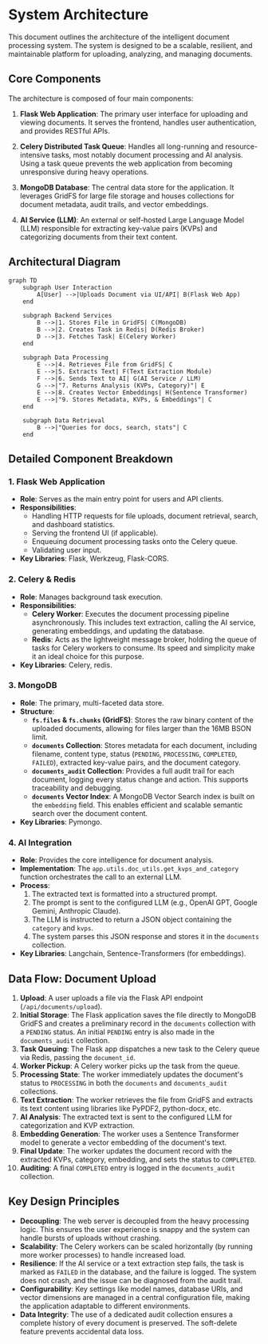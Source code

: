 # System Architecture

This document outlines the architecture of the intelligent document processing system. The system is designed to be a scalable, resilient, and maintainable platform for uploading, analyzing, and managing documents.

## Core Components

The architecture is composed of four main components:

1.  **Flask Web Application**: The primary user interface for uploading and viewing documents. It serves the frontend, handles user authentication, and provides RESTful APIs.

2.  **Celery Distributed Task Queue**: Handles all long-running and resource-intensive tasks, most notably document processing and AI analysis. Using a task queue prevents the web application from becoming unresponsive during heavy operations.

3.  **MongoDB Database**: The central data store for the application. It leverages GridFS for large file storage and houses collections for document metadata, audit trails, and vector embeddings.

4.  **AI Service (LLM)**: An external or self-hosted Large Language Model (LLM) responsible for extracting key-value pairs (KVPs) and categorizing documents from their text content.

## Architectural Diagram

```mermaid
graph TD
    subgraph User Interaction
        A[User] -->|Uploads Document via UI/API| B(Flask Web App)
    end

    subgraph Backend Services
        B -->|1. Stores File in GridFS| C(MongoDB)
        B -->|2. Creates Task in Redis| D(Redis Broker)
        D -->|3. Fetches Task| E(Celery Worker)
    end

    subgraph Data Processing
        E -->|4. Retrieves File from GridFS| C
        E -->|5. Extracts Text| F(Text Extraction Module)
        F -->|6. Sends Text to AI| G(AI Service / LLM)
        G -->|"7. Returns Analysis (KVPs, Category)"| E
        E -->|8. Creates Vector Embeddings| H(Sentence Transformer)
        E -->|"9. Stores Metadata, KVPs, & Embeddings"| C
    end

    subgraph Data Retrieval
        B -->|"Queries for docs, search, stats"| C
    end
```

## Detailed Component Breakdown

### 1. Flask Web Application

*   **Role**: Serves as the main entry point for users and API clients.
*   **Responsibilities**:
    *   Handling HTTP requests for file uploads, document retrieval, search, and dashboard statistics.
    *   Serving the frontend UI (if applicable).
    *   Enqueuing document processing tasks onto the Celery queue.
    *   Validating user input.
*   **Key Libraries**: Flask, Werkzeug, Flask-CORS.

### 2. Celery & Redis

*   **Role**: Manages background task execution.
*   **Responsibilities**:
    *   **Celery Worker**: Executes the document processing pipeline asynchronously. This includes text extraction, calling the AI service, generating embeddings, and updating the database.
    *   **Redis**: Acts as the lightweight message broker, holding the queue of tasks for Celery workers to consume. Its speed and simplicity make it an ideal choice for this purpose.
*   **Key Libraries**: Celery, redis.

### 3. MongoDB

*   **Role**: The primary, multi-faceted data store.
*   **Structure**:
    *   **`fs.files` & `fs.chunks` (GridFS)**: Stores the raw binary content of the uploaded documents, allowing for files larger than the 16MB BSON limit.
    *   **`documents` Collection**: Stores metadata for each document, including filename, content type, status (`PENDING`, `PROCESSING`, `COMPLETED`, `FAILED`), extracted key-value pairs, and the document category.
    *   **`documents_audit` Collection**: Provides a full audit trail for each document, logging every status change and action. This supports traceability and debugging.
    *   **`documents` Vector Index**: A MongoDB Vector Search index is built on the `embedding` field. This enables efficient and scalable semantic search over the document content.
*   **Key Libraries**: Pymongo.

### 4. AI Integration

*   **Role**: Provides the core intelligence for document analysis.
*   **Implementation**: The `app.utils.doc_utils.get_kvps_and_category` function orchestrates the call to an external LLM.
*   **Process**:
    1.  The extracted text is formatted into a structured prompt.
    2.  The prompt is sent to the configured LLM (e.g., OpenAI GPT, Google Gemini, Anthropic Claude).
    3.  The LLM is instructed to return a JSON object containing the `category` and `kvps`.
    4.  The system parses this JSON response and stores it in the `documents` collection.
*   **Key Libraries**: Langchain, Sentence-Transformers (for embeddings).

## Data Flow: Document Upload

1.  **Upload**: A user uploads a file via the Flask API endpoint (`/api/documents/upload`).
2.  **Initial Storage**: The Flask application saves the file directly to MongoDB GridFS and creates a preliminary record in the `documents` collection with a `PENDING` status. An initial `PENDING` entry is also made in the `documents_audit` collection.
3.  **Task Queuing**: The Flask app dispatches a new task to the Celery queue via Redis, passing the `document_id`.
4.  **Worker Pickup**: A Celery worker picks up the task from the queue.
5.  **Processing State**: The worker immediately updates the document's status to `PROCESSING` in both the `documents` and `documents_audit` collections.
6.  **Text Extraction**: The worker retrieves the file from GridFS and extracts its text content using libraries like PyPDF2, python-docx, etc.
7.  **AI Analysis**: The extracted text is sent to the configured LLM for categorization and KVP extraction.
8.  **Embedding Generation**: The worker uses a Sentence Transformer model to generate a vector embedding of the document's text.
9.  **Final Update**: The worker updates the document record with the extracted KVPs, category, embedding, and sets the status to `COMPLETED`.
10. **Auditing**: A final `COMPLETED` entry is logged in the `documents_audit` collection.

## Key Design Principles

*   **Decoupling**: The web server is decoupled from the heavy processing logic. This ensures the user experience is snappy and the system can handle bursts of uploads without crashing.
*   **Scalability**: The Celery workers can be scaled horizontally (by running more worker processes) to handle increased load.
*   **Resilience**: If the AI service or a text extraction step fails, the task is marked as `FAILED` in the database, and the failure is logged. The system does not crash, and the issue can be diagnosed from the audit trail.
*   **Configurability**: Key settings like model names, database URIs, and vector dimensions are managed in a central configuration file, making the application adaptable to different environments.
*   **Data Integrity**: The use of a dedicated audit collection ensures a complete history of every document is preserved. The soft-delete feature prevents accidental data loss.
